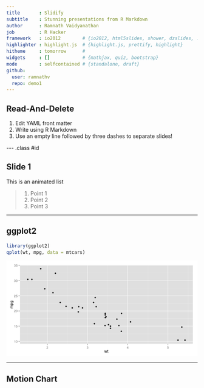 ```yaml
---
title       : Slidify
subtitle    : Stunning presentations from R Markdown
author      : Ramnath Vaidyanathan
job         : R Hacker
framework   : io2012        # {io2012, html5slides, shower, dzslides, ...}
highlighter : highlight.js  # {highlight.js, prettify, highlight}
hitheme     : tomorrow      # 
widgets     : []            # {mathjax, quiz, bootstrap}
mode        : selfcontained # {standalone, draft}
github:
  user: ramnathv
  repo: demo1
---
```


## Read-And-Delete

1. Edit YAML front matter
2. Write using R Markdown
3. Use an empty line followed by three dashes to separate slides!

--- .class #id 

## Slide 1

This is an animated list

> 1. Point 1
> 2. Point 2
> 3. Point 3

---

## ggplot2


```r
library(ggplot2)
qplot(wt, mpg, data = mtcars)
```

![plot of chunk unnamed-chunk-1](figure/unnamed-chunk-1.png) 


---

## Motion Chart

<!-- MotionChart generated in R 2.15.1 by googleVis 0.3.3 package -->
<!-- Tue Nov  6 22:42:28 2012 -->


<!-- jsHeader -->
<script type="text/javascript" src="http://www.google.com/jsapi">
</script>
<script type="text/javascript">
 
// jsData 
function gvisDataMotionChartIDcec234e81990 ()
{
  var data = new google.visualization.DataTable();
  var datajson =
[
 [
 "Apples",
2008,
"West",
98,
78,
20,
"2008-12-31" 
],
[
 "Apples",
2009,
"West",
111,
79,
32,
"2009-12-31" 
],
[
 "Apples",
2010,
"West",
89,
76,
13,
"2010-12-31" 
],
[
 "Oranges",
2008,
"East",
96,
81,
15,
"2008-12-31" 
],
[
 "Bananas",
2008,
"East",
85,
76,
9,
"2008-12-31" 
],
[
 "Oranges",
2009,
"East",
93,
80,
13,
"2009-12-31" 
],
[
 "Bananas",
2009,
"East",
94,
78,
16,
"2009-12-31" 
],
[
 "Oranges",
2010,
"East",
98,
91,
7,
"2010-12-31" 
],
[
 "Bananas",
2010,
"East",
81,
71,
10,
"2010-12-31" 
] 
];
data.addColumn('string','Fruit');
data.addColumn('number','Year');
data.addColumn('string','Location');
data.addColumn('number','Sales');
data.addColumn('number','Expenses');
data.addColumn('number','Profit');
data.addColumn('string','Date');
data.addRows(datajson);
return(data);
}
 
// jsDrawChart
function drawChartMotionChartIDcec234e81990() {
  var data = gvisDataMotionChartIDcec234e81990();
  var options = {};
options["width"] =    600;
options["height"] =    500;

     var chart = new google.visualization.MotionChart(
       document.getElementById('MotionChartIDcec234e81990')
     );
     chart.draw(data,options);
    

}
  
 
// jsDisplayChart 
function displayChartMotionChartIDcec234e81990()
{
  google.load("visualization", "1", { packages:["motionchart"] }); 
  google.setOnLoadCallback(drawChartMotionChartIDcec234e81990);
}
 
// jsChart 
displayChartMotionChartIDcec234e81990()
 
<!-- jsFooter -->  
//-->
</script>
 
<!-- divChart -->
  
<div id="MotionChartIDcec234e81990"
  style="width: 600px; height: 500px;">
</div>






